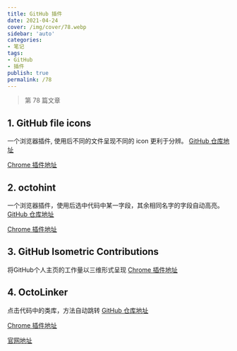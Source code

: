```yaml
---
title: GitHub 插件
date: 2021-04-24
cover: /img/cover/78.webp
sidebar: 'auto'
categories:
- 笔记
tags:
- GitHub
- 插件
publish: true
permalink: /78
---
```


> 第 78 篇文章
<!-- more -->

## 1. GitHub file icons
一个浏览器插件, 使用后不同的文件呈现不同的 icon 更利于分辨。
[GitHub 仓库地址](https://github.com/homerchen19/github-file-icons)

[Chrome 插件地址](https://chrome.google.com/webstore/detail/file-icons-for-github-and/ficfmibkjjnpogdcfhfokmihanoldbfe)

## 2. octohint
一个浏览器插件，使用后选中代码中某一字段，其余相同名字的字段自动高亮。
[GitHub 仓库地址](https://github.com/pd4d10/octohint)

[Chrome 插件地址](https://chrome.google.com/webstore/detail/octohint/hbkpjkfdheainjkkebeoofkpgddnnbpk)

## 3. GitHub Isometric Contributions 
将GitHub个人主页的工作量以三维形式呈现
[Chrome 插件地址](https://chrome.google.com/webstore/detail/github-isometric-contribu/mjoedlfflcchnleknnceiplgaeoegien?hl=en&gl=US)

## 4. OctoLinker
点击代码中的类库，方法自动跳转
[GitHub 仓库地址](https://github.com/OctoLinker/OctoLinker)

[Chrome 插件地址](https://chrome.google.com/webstore/detail/octo-linker/jlmafbaeoofdegohdhinkhilhclaklkp)

[官网地址](https://octolinker.vercel.app/)


